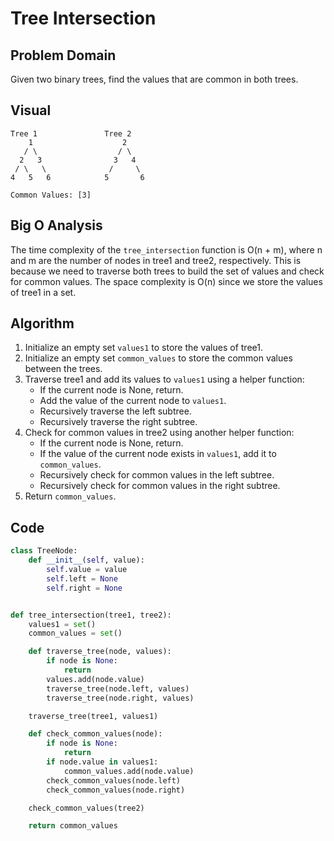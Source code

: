 # Tree Intersection

## Problem Domain
Given two binary trees, find the values that are common in both trees.

## Visual

```
Tree 1               Tree 2
    1                    2
   / \                  / \
  2   3                3   4
 / \   \              /     \
4   5   6            5       6

Common Values: [3]
```


## Big O Analysis
The time complexity of the `tree_intersection` function is O(n + m), where n and m are the number of nodes in tree1 and tree2, respectively. This is because we need to traverse both trees to build the set of values and check for common values. The space complexity is O(n) since we store the values of tree1 in a set.

## Algorithm
1. Initialize an empty set `values1` to store the values of tree1.
2. Initialize an empty set `common_values` to store the common values between the trees.
3. Traverse tree1 and add its values to `values1` using a helper function:
   - If the current node is None, return.
   - Add the value of the current node to `values1`.
   - Recursively traverse the left subtree.
   - Recursively traverse the right subtree.
4. Check for common values in tree2 using another helper function:
   - If the current node is None, return.
   - If the value of the current node exists in `values1`, add it to `common_values`.
   - Recursively check for common values in the left subtree.
   - Recursively check for common values in the right subtree.
5. Return `common_values`.
## Code
```python
class TreeNode:
    def __init__(self, value):
        self.value = value
        self.left = None
        self.right = None


def tree_intersection(tree1, tree2):
    values1 = set()
    common_values = set()

    def traverse_tree(node, values):
        if node is None:
            return
        values.add(node.value)
        traverse_tree(node.left, values)
        traverse_tree(node.right, values)

    traverse_tree(tree1, values1)

    def check_common_values(node):
        if node is None:
            return
        if node.value in values1:
            common_values.add(node.value)
        check_common_values(node.left)
        check_common_values(node.right)

    check_common_values(tree2)

    return common_values
